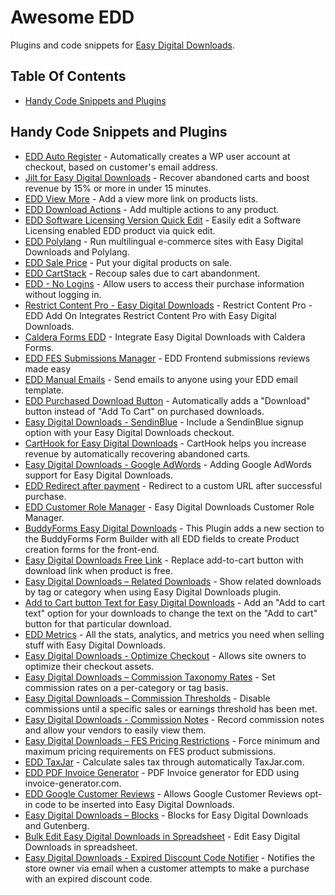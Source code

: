# Awesome EDD
Plugins and code snippets for [Easy Digital Downloads](https://easydigitaldownloads.com/).

## Table Of Contents
* [Handy Code Snippets and Plugins](#handy-code-snippets-and-plugins)

## Handy Code Snippets and Plugins
* [EDD Auto Register](https://wordpress.org/plugins/edd-auto-register/) - Automatically creates a WP user account at checkout, based on customer's email address.
* [Jilt for Easy Digital Downloads](https://wordpress.org/plugins/jilt-for-edd/) - Recover abandoned carts and boost revenue by 15% or more in under 15 minutes.
* [EDD View More](https://wordpress.org/plugins/edd-view-more/) - Add a view more link on products lists.
* [EDD Download Actions](https://wordpress.org/plugins/edd-download-actions/) - Add multiple actions to any product.
* [EDD Software Licensing Version Quick Edit](https://wordpress.org/plugins/edd-software-licensing-version-quick-edit/) - Easily edit a Software Licensing enabled EDD product via quick edit.
* [EDD Polylang](https://github.com/grappler/edd-polylang/) - Run multilingual e-commerce sites with Easy Digital Downloads and Polylang.
* [EDD Sale Price](https://wordpress.org/plugins/edd-sale-price/) - Put your digital products on sale.
* [EDD CartStack](https://github.com/FacetWP/edd-cartstack) - Recoup sales due to cart abandonment.
* [EDD - No Logins](https://github.com/FacetWP/edd-no-logins) - Allow users to access their purchase information without logging in.
* [Restrict Content Pro - Easy Digital Downloads](https://wordpress.org/plugins/restrict-content-pro-edd-add-on/) - Restrict Content Pro - EDD Add On Integrates Restrict Content Pro with Easy Digital Downloads.
* [Caldera Forms EDD](https://wordpress.org/plugins/caldera-forms-edd/) - Integrate Easy Digital Downloads with Caldera Forms.
* [EDD FES Submissions Manager](https://wordpress.org/plugins/edd-fes-submissions-manager/) - EDD Frontend submissions reviews made easy
* [EDD Manual Emails](https://wordpress.org/plugins/edd-manual-emails/) - Send emails to anyone using your EDD email template.
* [EDD Purchased Download Button](https://wordpress.org/plugins/edd-purchased-download-button/) - Automatically adds a "Download" button instead of "Add To Cart" on purchased downloads.
* [Easy Digital Downloads - SendinBlue](https://wordpress.org/plugins/easy-digital-downloads-sendinblue/) - Include a SendinBlue signup option with your Easy Digital Downloads checkout.
* [CartHook for Easy Digital Downloads](https://wordpress.org/plugins/carthook-for-easy-digital-downloads/) - CartHook helps you increase revenue by automatically recovering abandoned carts.
* [Easy Digital Downloads - Google AdWords](https://wordpress.org/plugins/edd-google-adwords/) - Adding Google AdWords support for Easy Digital Downloads.
* [EDD Redirect after payment](https://wordpress.org/plugins/edd-simple-after-payment-redirect/) - Redirect to a custom URL after successful purchase.
* [EDD Customer Role Manager](https://wordpress.org/plugins/edd-simple-after-payment-redirect/) - Easy Digital Downloads Customer Role Manager.
* [BuddyForms Easy Digital Downloads](https://github.com/BuddyForms/BuddyForms-Easy-Digital-Downloads) - This Plugin adds a new section to the BuddyForms Form Builder with all EDD fields to create Product creation forms for the front-end.
* [Easy Digital Downloads Free Link](https://github.com/BuddyForms/BuddyForms-Easy-Digital-Downloads) - Replace add-to-cart button with download link when product is free.
* [Easy Digital Downloads – Related Downloads](https://wordpress.org/plugins/easy-digital-downloads-related-downloads/) - Show related downloads by tag or category when using Easy Digital Downloads plugin.
* [Add to Cart button Text for Easy Digital Downloads](https://wordpress.org/plugins/edd-add-to-cart-text/) - Add an "Add to cart text" option for your downloads to change the text on the "Add to cart" button for that particular download.
* [EDD Metrics](https://github.com/scottopolis/edd-metrics) - All the stats, analytics, and metrics you need when selling stuff with Easy Digital Downloads.
* [Easy Digital Downloads - Optimize Checkout](https://github.com/cklosowski/edd-checkout-optimizer) - Allows site owners to optimize their checkout assets.
* [Easy Digital Downloads – Commission Taxonomy Rates](https://wordpress.org/plugins/edd-commission-taxonomy-rates/) - Set commission rates on a per-category or tag basis.
* [Easy Digital Downloads – Commission Thresholds](https://wordpress.org/plugins/edd-commission-thresholds/) - Disable commissions until a specific sales or earnings threshold has been met.
* [Easy Digital Downloads - Commission Notes](https://github.com/davidsherlock/edd-commission-notes) - Record commission notes and allow your vendors to easily view them.
* [Easy Digital Downloads – FES Pricing Restrictions](https://wordpress.org/plugins/edd-fes-pricing-restrictions/) - Force minimum and maximum pricing requirements on FES product submissions.
* [EDD TaxJar](https://wordpress.org/plugins/edd-taxjar/) - Calculate sales tax through automatically TaxJar.com.
* [EDD PDF Invoice Generator](https://wordpress.org/plugins/edd-invoiced/) - PDF Invoice generator for EDD using invoice-generator.com.
* [EDD Google Customer Reviews](https://wordpress.org/plugins/edd-google-customer-reviews/) - Allows Google Customer Reviews opt-in code to be inserted into Easy Digital Downloads.
* [Easy Digital Downloads – Blocks](https://wordpress.org/plugins/edd-blocks/) - Blocks for Easy Digital Downloads and Gutenberg.
* [Bulk Edit Easy Digital Downloads in Spreadsheet](https://wordpress.org/plugins/wp-sheet-editor-edd-downloads/) - Edit Easy Digital Downloads in spreadsheet.
* [Easy Digital Downloads - Expired Discount Code Notifier](https://github.com/elearningplugins/edd-invalid-discount-code-notifier) - Notifies the store owner via email when a customer attempts to make a purchase with an expired discount code.
